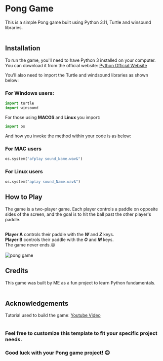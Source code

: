 # Pong Game

This is a simple Pong game built using Python 3.11, Turtle and winsound libraries. <br><br>

## Installation<br>
To run the game, you'll need to have Python 3 installed on your computer. You can download it from the official website: [Python Official Website](https://www.python.org/downloads/)<br>

You'll also need to import the Turtle and windsound libraries as shown below:<br>

### For Windows users:
```python
import turtle
import winsound
```
For those using **MACOS** and **Linux** you import:

```python
import os
```
And how you invoke the method within your code is as below:

### For MAC users
```python
os.system("afplay sound_Name.wav&")
```

### For Linux users
```python
os.system("aplay sound_Name.wav&")
```

## How to Play<br>
The game is a two-player game. Each player controls a paddle on opposite sides of the screen, and the goal is to hit the ball past the other player's paddle.<br><br>

**Player A** controls their paddle with the **_W_** and **_Z_** keys.<br>
**Player B** controls their paddle with the **_O_** and **_M_** keys.<br>
The game never ends.😮<br><br>
![pong game](https://user-images.githubusercontent.com/31986394/235089930-b10e8bc0-ff38-45e0-b5ea-63236497d235.gif)

## Credits<br>
This game was built by ME as a fun project to learn Python fundamentals.<br><br>

## Acknowledgements<br>
Tutorial used to build the game: [Youtube Video](https://www.youtube.com/watch?v=XGf2GcyHPhc&t=2096s)<br><br>

### Feel free to customize this template to fit your specific project needs. <br>
### Good luck with your Pong game project! 😊
